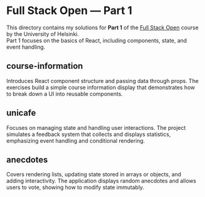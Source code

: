 # Full Stack Open — Part 1

This directory contains my solutions for **Part 1** of the [Full Stack Open](https://fullstackopen.com/en/) course by the University of Helsinki.  
Part 1 focuses on the basics of React, including components, state, and event handling.

## course-information
Introduces React component structure and passing data through props. The exercises build a simple course information display that demonstrates how to break down a UI into reusable components.

## unicafe
Focuses on managing state and handling user interactions. The project simulates a feedback system that collects and displays statistics, emphasizing event handling and conditional rendering.

## anecdotes
Covers rendering lists, updating state stored in arrays or objects, and adding interactivity. The application displays random anecdotes and allows users to vote, showing how to modify state immutably.
